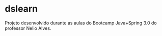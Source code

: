 # dslearn
Projeto desenvolvido durante as aulas do Bootcamp Java+Spring 3.0 do professor Nelio Alves.
